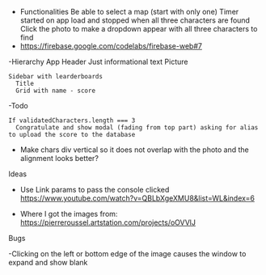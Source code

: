 - Functionalities
  Be able to select a map (start with only one)
  Timer started on app load and stopped when all three characters are found
  Click the photo to make a dropdown appear with all three characters to find
- https://firebase.google.com/codelabs/firebase-web#7 


-Hierarchy
  App
    Header
      Just informational text
    Picture

    Sidebar with learderboards
      Title
      Grid with name - score
-Todo
<!-- - Layout a basic UI with only one component -->
<!-- - Setup router -->
<!-- - Create components -->
<!-- - Establish connection with Firebase -->
<!-- - Pass in image as a prop to Gameview -->
<!-- - Set timer when Gameview loads
  :do I have to set the state on App? it will be set to the database, so no need to pass it to Leaderboards -->
<!-- - Setup character showcase and timer elements -->
<!-- - Setup drowpdown when user clicks the screen
  :got the position on px but seems like I need to substract another unit(offset position?) -->
<!-- - Get 3 images per console(12) -->
<!-- - Assign 3 characters per console(use an object? snes:{mario: 'image.png'...} and conditionally import each one) -->
<!-- - Make dropdown dissapear if neither the dropdown or the console image are clicked within the window
:add a button within the dropdown to close it?? since maybe the user does not want to close the modal -->
<!-- :store coordinates range on each character object? -->

<!-- - Setup coordinates to not be dependent on page shrinking -->
  <!-- :use percentages? -->
  <!-- :use viewport units? -->

<!-- - Setup event listener to check with coordinates were clicked -->

<!-- - Setup event listener on dropdown buttons that will take the value from the current console + button(char name),
  lookup the charname within the database and see if the lastCoordninates clicked are within the range of
  the character -->

  <!-- :if any character from the dropdown is validated, set some state validating on the front-end   -->
<!-- - Give coordinates range to each character to the database -->

<!-- - If click is valid, change dropdown to show (V correct) and fade dropdown after some interval -->
<!-- Fade character image opacity on the absolute positioned div -->
    If validatedCharacters.length === 3
      Congratulate and show modal (fading from top part) asking for alias to upload the score to the database

<!-- - Setup character positions in the database -->
  <!-- :object with character name as key and coordinates as value? -->
  <!-- :from this link onwards seems like it might be the info I need -->
  <!-- https://firebase.google.com/codelabs/firebase-web#7  -->
  <!-- :Store coordinates clicked to later compare them to the object within the database tied to the console name > character name?
  :It can be called within this function,so just parametize the function to store the characters -->

- Make chars div vertical so it does not overlap with the photo and the alignment looks better?

Ideas
- Use Link params to pass the console clicked
https://www.youtube.com/watch?v=QBLbXgeXMU8&list=WL&index=6

- Where I got the images from:
https://pierreroussel.artstation.com/projects/oOVVlJ

Bugs
<!-- -Reloading GameView causes it to crash, probably bc I don't have any console name as state? -->
-Clicking on the left or bottom edge of the image causes the window to expand and show blank
